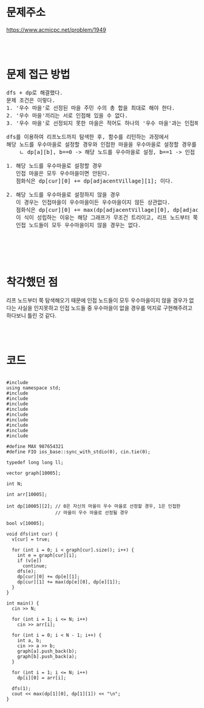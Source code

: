 # 문제주소

https://www.acmicpc.net/problem/1949

<br><br>

# 문제 접근 방법

<pre>
dfs + dp로 해결했다. 
문제 조건은 이렇다. 
1. '우수 마을'로 선정된 마을 주민 수의 총 합을 최대로 해야 한다.
2. '우수 마을'끼리는 서로 인접해 있을 수 없다.
3. '우수 마을'로 선정되지 못한 마을은 적어도 하나의 '우수 마을'과는 인접해 있어야 한다.

dfs를 이용하여 리프노드까지 탐색한 후, 함수를 리턴하는 과정에서 
해당 노드를 우수마을로 설정할 경우와 인접한 마을을 우수마을로 설정할 경우를 분류해서 dp에 저장해주면 된다.
    ㄴ dp[a][b], b==0 -> 해당 노드를 우수마을로 설정, b==1 -> 인접 노드를 우수마을로 설정 

1. 해당 노드를 우수마을로 설정할 경우 
   인접 마을은 모두 우수마을이면 안된다. 
   점화식은 dp[cur][0] += dp[adjacentVillage][1]; 이다.

2. 해당 노드를 우수마을로 설정하지 않을 경우
   이 경우는 인접마을이 우수마을이든 우수마을이지 않든 상관없다. 
   점화식은 dp[cur][0] += max(dp[adjacentVillage][0], dp[adjacentVillage][1]); 이다.
   이 식이 성립하는 이유는 해당 그래프가 무조건 트리이고, 리프 노드부터 쭉 탐색을 해오기 때문에 
   인접 노드들이 모두 우수마을이지 않을 경우는 없다. 


</pre>

<br><br>

# 착각했던 점

<p>
리프 노드부터 쭉 탐색해오기 때문에 인접 노드들이 모두 우수마을이지 않을 경우가 없다는 사실을 인지못하고
인접 노드들 중 우수마을이 없을 경우를 억지로 구현해주려고 하다보니 틀린 것 같다. 
</p>
<br><br>

# 코드

<pre>
<code>
#include <iostream>
using namespace std;
#include <algorithm>
#include <cmath>
#include <cstring>
#include <queue>
#include <stack>
#include <stdlib.h>
#include <string.h>
#include <string>
#include <vector>

#define MAX 987654321
#define FIO ios_base::sync_with_stdio(0), cin.tie(0);

typedef long long ll;

vector<int> graph[10005];

int N;

int arr[10005];

int dp[10005][2]; // 0은 자신의 마을이 우수 마을로 선정할 경우, 1은 인접한
                  // 마을이 우수 마을로 선정될 경우

bool v[10005];

void dfs(int cur) {
  v[cur] = true;

  for (int i = 0; i < graph[cur].size(); i++) {
    int e = graph[cur][i];
    if (v[e])
      continue;
    dfs(e);
    dp[cur][0] += dp[e][1];
    dp[cur][1] += max(dp[e][0], dp[e][1]);
  }
}

int main() {
  cin >> N;

  for (int i = 1; i <= N; i++)
    cin >> arr[i];

  for (int i = 0; i < N - 1; i++) {
    int a, b;
    cin >> a >> b;
    graph[a].push_back(b);
    graph[b].push_back(a);
  }

  for (int i = 1; i <= N; i++)
    dp[i][0] = arr[i];

  dfs(1);
  cout << max(dp[1][0], dp[1][1]) << "\n";
}

</code>
</pre>

<br><br>

<p>
</p>
